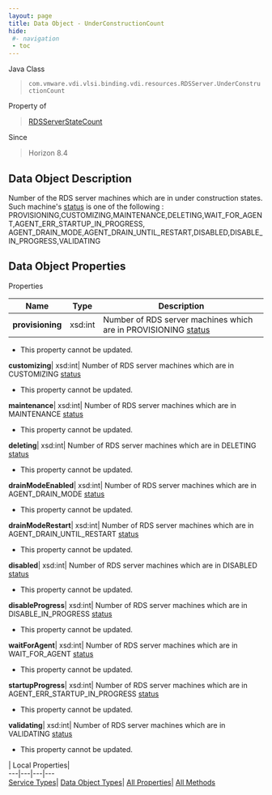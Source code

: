 ```yaml
---
layout: page
title: Data Object - UnderConstructionCount
hide:
 #- navigation
 - toc
---
```






Java Class  
> `com.vmware.vdi.vlsi.binding.vdi.resources.RDSServer.UnderConstructionCount`

Property of  
> [RDSServerStateCount](vdi.resources.RDSServer.RDSServerStateCount.md#field_detail)

Since  
> Horizon 8.4


## Data Object Description 

Number of the RDS server machines which are in under construction states. Such machine's [status](vdi.resources.RDSServer.RDSServerStateView.md#status) is one of the following : PROVISIONING,CUSTOMIZING,MAINTENANCE,DELETING,WAIT_FOR_AGENT,AGENT_ERR_STARTUP_IN_PROGRESS, AGENT_DRAIN_MODE,AGENT_DRAIN_UNTIL_RESTART,DISABLED,DISABLE_IN_PROGRESS,VALIDATING 

## Data Object Properties

Properties

Name |  Type |  Description   
---|---|---  
**provisioning**|  xsd:int|  Number of RDS server machines which are in PROVISIONING [status](vdi.resources.RDSServer.RDSServerStateView.md#status)   


 * This property cannot be updated.

  
**customizing**|  xsd:int|  Number of RDS server machines which are in CUSTOMIZING [status](vdi.resources.RDSServer.RDSServerStateView.md#status)   


 * This property cannot be updated.

  
**maintenance**|  xsd:int|  Number of RDS server machines which are in MAINTENANCE [status](vdi.resources.RDSServer.RDSServerStateView.md#status)   


 * This property cannot be updated.

  
**deleting**|  xsd:int|  Number of RDS server machines which are in DELETING [status](vdi.resources.RDSServer.RDSServerStateView.md#status)   


 * This property cannot be updated.

  
**drainModeEnabled**|  xsd:int|  Number of RDS server machines which are in AGENT_DRAIN_MODE [status](vdi.resources.RDSServer.RDSServerStateView.md#status)   


 * This property cannot be updated.

  
**drainModeRestart**|  xsd:int|  Number of RDS server machines which are in AGENT_DRAIN_UNTIL_RESTART [status](vdi.resources.RDSServer.RDSServerStateView.md#status)   


 * This property cannot be updated.

  
**disabled**|  xsd:int|  Number of RDS server machines which are in DISABLED [status](vdi.resources.RDSServer.RDSServerStateView.md#status)   


 * This property cannot be updated.

  
**disableProgress**|  xsd:int|  Number of RDS server machines which are in DISABLE_IN_PROGRESS [status](vdi.resources.RDSServer.RDSServerStateView.md#status)   


 * This property cannot be updated.

  
**waitForAgent**|  xsd:int|  Number of RDS server machines which are in WAIT_FOR_AGENT [status](vdi.resources.RDSServer.RDSServerStateView.md#status)   


 * This property cannot be updated.

  
**startupProgress**|  xsd:int|  Number of RDS server machines which are in AGENT_ERR_STARTUP_IN_PROGRESS [status](vdi.resources.RDSServer.RDSServerStateView.md#status)   


 * This property cannot be updated.

  
**validating**|  xsd:int|  Number of RDS server machines which are in VALIDATING [status](vdi.resources.RDSServer.RDSServerStateView.md#status)   


 * This property cannot be updated.

  
  
  
 | Local Properties|   
---|---|---|---  
[Service Types](index-mo_types.md)| [Data Object Types](index-do_types.md)| [All Properties](index-properties.md)| [All Methods](index-methods.md)  
  
  
